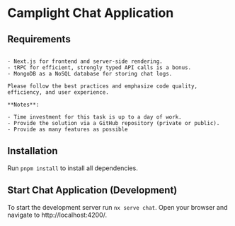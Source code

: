 # Camplight Chat Application

## Requirements

```Your task is to create a real-time webchat application. The following technologies must be used in the development process:

- Next.js for frontend and server-side rendering.
- tRPC for efficient, strongly typed API calls is a bonus.
- MongoDB as a NoSQL database for storing chat logs.

Please follow the best practices and emphasize code quality, efficiency, and user experience.

**Notes**:

- Time investment for this task is up to a day of work.
- Provide the solution via a GitHub repository (private or public).
- Provide as many features as possible

```

## Installation

Run `pnpm install` to install all dependencies.


## Start Chat Application (Development)

To start the development server run `nx serve chat`. Open your browser and navigate to http://localhost:4200/.
